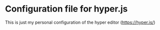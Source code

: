# Configuration file for hyper.js
This is just my personal configuration of the hyper editor (https://hyper.is/)
